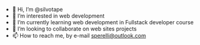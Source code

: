 - 👋 Hi, I’m @silvotape
- 👀 I’m interested in web development
- 🌱 I’m currently learning web development in Fullstack developer course
- 💞️ I’m looking to collaborate on web sites projects
- 📫 How to reach me, by e-mail sperelli@outlook.com

<!---
silvotape/silvotape is a ✨ special ✨ repository because its `README.md` (this file) appears on your GitHub profile.
You can click the Preview link to take a look at your changes.
--->
